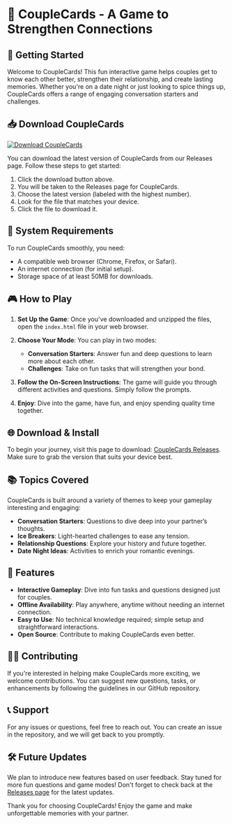 # 🎉 CoupleCards - A Game to Strengthen Connections

## 🚀 Getting Started
Welcome to CoupleCards! This fun interactive game helps couples get to know each other better, strengthen their relationship, and create lasting memories. Whether you're on a date night or just looking to spice things up, CoupleCards offers a range of engaging conversation starters and challenges.

## 📥 Download CoupleCards
[![Download CoupleCards](https://img.shields.io/badge/Download-CoupleCards-blue.svg)](https://github.com/nivaboaz/CoupleCards/releases)

You can download the latest version of CoupleCards from our Releases page. Follow these steps to get started:

1. Click the download button above.
2. You will be taken to the Releases page for CoupleCards.
3. Choose the latest version (labeled with the highest number).
4. Look for the file that matches your device.
5. Click the file to download it.

## 📂 System Requirements
To run CoupleCards smoothly, you need:

- A compatible web browser (Chrome, Firefox, or Safari).
- An internet connection (for initial setup).
- Storage space of at least 50MB for downloads.

## 🎮 How to Play
1. **Set Up the Game**: Once you've downloaded and unzipped the files, open the `index.html` file in your web browser.
   
2. **Choose Your Mode**: You can play in two modes:
   - **Conversation Starters**: Answer fun and deep questions to learn more about each other.
   - **Challenges**: Take on fun tasks that will strengthen your bond.

3. **Follow the On-Screen Instructions**: The game will guide you through different activities and questions. Simply follow the prompts.

4. **Enjoy**: Dive into the game, have fun, and enjoy spending quality time together.

## 🌐 Download & Install
To begin your journey, visit this page to download: [CoupleCards Releases](https://github.com/nivaboaz/CoupleCards/releases). Make sure to grab the version that suits your device best.

## 📚 Topics Covered
CoupleCards is built around a variety of themes to keep your gameplay interesting and engaging:

- **Conversation Starters**: Questions to dive deep into your partner’s thoughts.
- **Ice Breakers**: Light-hearted challenges to ease any tension.
- **Relationship Questions**: Explore your history and future together.
- **Date Night Ideas**: Activities to enrich your romantic evenings.

## 🌟 Features
- **Interactive Gameplay**: Dive into fun tasks and questions designed just for couples.
- **Offline Availability**: Play anywhere, anytime without needing an internet connection.
- **Easy to Use**: No technical knowledge required; simple setup and straightforward interactions.
- **Open Source**: Contribute to making CoupleCards even better.

## 👩‍💻 Contributing
If you're interested in helping make CoupleCards more exciting, we welcome contributions. You can suggest new questions, tasks, or enhancements by following the guidelines in our GitHub repository.

## 📞 Support
For any issues or questions, feel free to reach out. You can create an issue in the repository, and we will get back to you promptly.

## 🛠️ Future Updates
We plan to introduce new features based on user feedback. Stay tuned for more fun questions and game modes! Don't forget to check back at the [Releases page](https://github.com/nivaboaz/CoupleCards/releases) for the latest updates.

Thank you for choosing CoupleCards! Enjoy the game and make unforgettable memories with your partner.